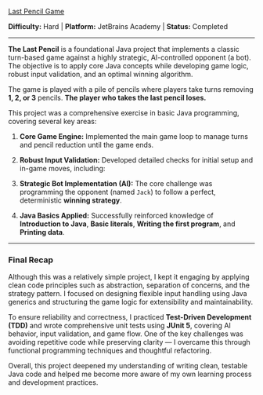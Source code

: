 [Last Pencil Game](https://hyperskill.org/projects/341)

**Difficulty:** Hard | **Platform:** JetBrains Academy | **Status:** Completed

---

**The Last Pencil** is a foundational Java project that implements a classic turn-based game against a highly strategic, AI-controlled opponent (a bot). The objective is to apply core Java concepts while developing game logic, robust input validation, and an optimal winning algorithm.

The game is played with a pile of pencils where players take turns removing **1, 2, or 3** pencils. **The player who takes the last pencil loses.**


This project was a comprehensive exercise in basic Java programming, covering several key areas:

1. **Core Game Engine:** Implemented the main game loop to manage turns and pencil reduction until the game ends.

2. **Robust Input Validation:** Developed detailed checks for initial setup and in-game moves, including:

3. **Strategic Bot Implementation (AI):** The core challenge was programming the opponent (named `Jack`) to follow a perfect, deterministic **winning strategy**.

4. **Java Basics Applied:** Successfully reinforced knowledge of **Introduction to Java**, **Basic literals**, **Writing the first program**, and **Printing data**.

---

### Final Recap

Although this was a relatively simple project, I kept it engaging by applying clean code principles such as abstraction, separation of concerns, and the strategy pattern. I focused on designing flexible input handling using Java generics and structuring the game logic for extensibility and maintainability.

To ensure reliability and correctness, I practiced **Test-Driven Development (TDD)** and wrote comprehensive unit tests using **JUnit 5**, covering AI behavior, input validation, and game flow. One of the key challenges was avoiding repetitive code while preserving clarity — I overcame this through functional programming techniques and thoughtful refactoring.

Overall, this project deepened my understanding of writing clean, testable Java code and helped me become more aware of my own learning process and development practices.


